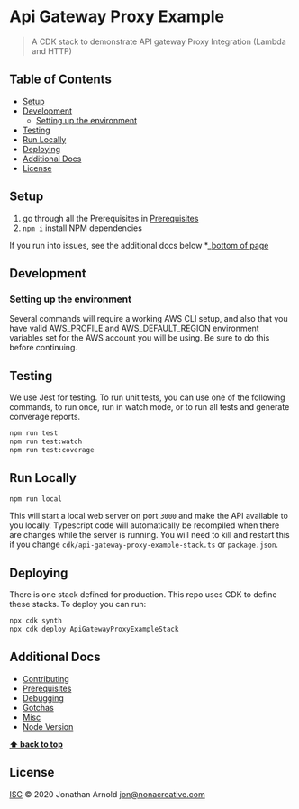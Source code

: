 # Api Gateway Proxy Example <!-- omit in toc -->

> A CDK stack to demonstrate API gateway Proxy Integration (Lambda and HTTP)

<!-- TOC -->

## Table of Contents <!-- omit in toc -->

- [Setup](#setup)
- [Development](#development)
  - [Setting up the environment](#setting-up-the-environment)
- [Testing](#testing)
- [Run Locally](#run-locally)
- [Deploying](#deploying)
- [Additional Docs](#additional-docs)
- [License](#license)

<!-- TOC -->

## Setup

1. go through all the Prerequisites in [Prerequisites](docs/prerequisites.md)
2. `npm i` install NPM dependencies

If you run into issues, see the additional docs below \*\_[bottom of page](#Additional-Docs)

## Development

### Setting up the environment

Several commands will require a working AWS CLI setup, and also that you have valid AWS_PROFILE and AWS_DEFAULT_REGION environment variables set for the AWS account you will be using. Be sure to do this before continuing.

## Testing

We use Jest for testing. To run unit tests, you can use one of the following commands, to run once, run in watch mode, or to run all tests and generate converage reports.

```bash
npm run test
npm run test:watch
npm run test:coverage
```

## Run Locally

```bash
npm run local
```

This will start a local web server on port `3000` and make the API available to you locally. Typescript code will automatically be recompiled when there are changes while the server is running. You will need to kill and restart this if you change `cdk/api-gateway-proxy-example-stack.ts` or `package.json`.

## Deploying

There is one stack defined for production. This repo uses CDK to define these stacks. To deploy you can run:

```bash
npx cdk synth
npx cdk deploy ApiGatewayProxyExampleStack
```

## Additional Docs

- [Contributing](docs/contributing.md)
- [Prerequisites](docs/prerequisites.md)
- [Debugging](docs/debugging.md)
- [Gotchas](docs/gotchas.md)
- [Misc](docs/misc.md)
- [Node Version](docs/node-version.md)

**[⬆ back to top](#table-of-contents)**

## License

[ISC](LICENSE) © 2020 Jonathan Arnold <jon@nonacreative.com>

